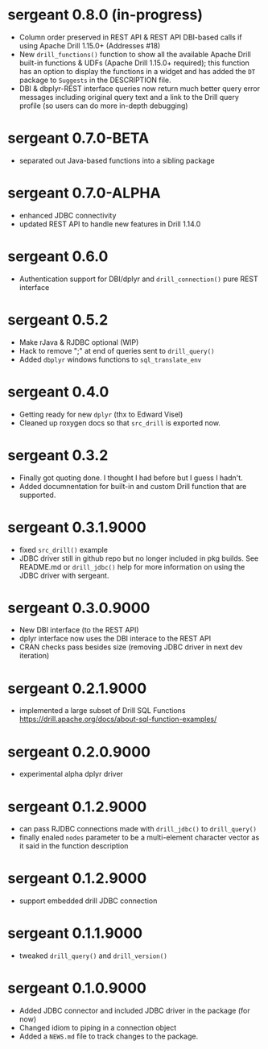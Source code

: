 # sergeant 0.8.0 (in-progress)

- Column order preserved in REST API & REST API DBI-based calls if
  using Apache Drill 1.15.0+ (Addresses #18)
- New `drill_functions()` function to show all the available Apache 
  Drill built-in functions & UDFs (Apache Drill 1.15.0+ required); this
  function has an option to display the functions in a widget and has
  added the `DT` package to `Suggests` in the DESCRIPTION file.
- DBI & dbplyr-REST interface queries now return much better query error 
  messages including original query text and a link to the Drill
  query profile (so users can do more in-depth debugging)

# sergeant 0.7.0-BETA

- separated out Java-based functions into a sibling package

# sergeant 0.7.0-ALPHA

- enhanced JDBC connectivity
- updated REST API to handle new features in Drill 1.14.0

# sergeant 0.6.0

- Authentication support for DBI/dplyr and `drill_connection()` pure REST interface

# sergeant 0.5.2

- Make rJava & RJDBC optional (WIP)
- Hack to remove ";" at end of queries sent to `drill_query()`
- Added `dbplyr` windows functions to `sql_translate_env`

# sergeant 0.4.0

- Getting ready for new `dplyr` (thx to Edward Visel)
- Cleaned up roxygen docs so that `src_drill` is exported now.

# sergeant 0.3.2

- Finally got quoting done. I thought I had before but I guess I hadn't.
- Added documnentation for built-in and custom Drill function that are supported.

# sergeant 0.3.1.9000

* fixed `src_drill()` example
* JDBC driver still in github repo but no longer included in pkg builds. See 
  README.md or `drill_jdbc()` help for more information on using the JDBC 
  driver with sergeant.

# sergeant 0.3.0.9000

* New DBI interface (to the REST API)
* dplyr interface now uses the DBI interace to the REST API
* CRAN checks pass besides size (removing JDBC driver in next dev iteration)

# sergeant 0.2.1.9000

* implemented a large subset of Drill SQL Functions <https://drill.apache.org/docs/about-sql-function-examples/>

# sergeant 0.2.0.9000

* experimental alpha dplyr driver

# sergeant 0.1.2.9000

* can pass RJDBC connections made with `drill_jdbc()` to `drill_query()`
* finally enaled `nodes` parameter to be a multi-element character vector as it said
  in the function description

# sergeant 0.1.2.9000

* support embedded drill JDBC connection

# sergeant 0.1.1.9000

* tweaked `drill_query()` and `drill_version()`

# sergeant 0.1.0.9000

* Added JDBC connector and included JDBC driver in the package (for now)
* Changed idiom to piping in a connection object
* Added a `NEWS.md` file to track changes to the package.



